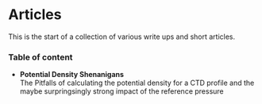 # Articles

This is the start of a collection of various write ups and short articles. 

### Table of content
* **Potential Density Shenanigans**  
The Pitfalls of calculating the potential density for a CTD profile and the maybe surpringsingly strong impact of the reference pressure
